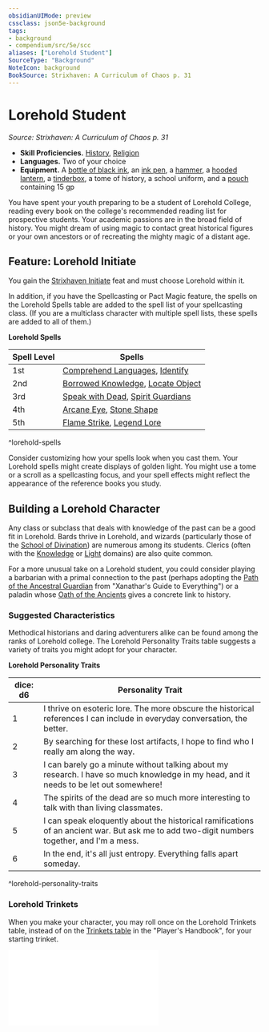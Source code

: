 ```yaml
---
obsidianUIMode: preview
cssclass: json5e-background
tags:
- background
- compendium/src/5e/scc
aliases: ["Lorehold Student"]
SourceType: "Background"
NoteIcon: background
BookSource: Strixhaven: A Curriculum of Chaos p. 31
---
```

# Lorehold Student
*Source: Strixhaven: A Curriculum of Chaos p. 31*  

- **Skill Proficiencies.** [History](content/3-Mechanics/CLI/rules/skills.md#History), [Religion](content/3-Mechanics/CLI/rules/skills.md#Religion)  
- **Languages.** Two of your choice  
- **Equipment.** A [bottle of black ink](ink-1-ounce-bottle.md), an [ink pen](ink-pen.md), a [hammer](hammer.md), a [hooded lantern](hooded-lantern.md), a [tinderbox](tinderbox.md), a tome of history, a school uniform, and a [pouch](pouch.md) containing 15 gp  

You have spent your youth preparing to be a student of Lorehold College, reading every book on the college's recommended reading list for prospective students. Your academic passions are in the broad field of history. You might dream of using magic to contact great historical figures or your own ancestors or of recreating the mighty magic of a distant age.

## Feature: Lorehold Initiate

You gain the [Strixhaven Initiate](strixhaven-initiate-scc.md) feat and must choose Lorehold within it.

In addition, if you have the Spellcasting or Pact Magic feature, the spells on the Lorehold Spells table are added to the spell list of your spellcasting class. (If you are a multiclass character with multiple spell lists, these spells are added to all of them.)

**Lorehold Spells**

| Spell Level | Spells |
|-------------|--------|
| 1st | [Comprehend Languages](comprehend-languages.md), [Identify](identify.md) |
| 2nd | [Borrowed Knowledge](borrowed-knowledge-scc.md), [Locate Object](locate-object.md) |
| 3rd | [Speak with Dead](speak-with-dead.md), [Spirit Guardians](spirit-guardians.md) |
| 4th | [Arcane Eye](arcane-eye.md), [Stone Shape](stone-shape.md) |
| 5th | [Flame Strike](flame-strike.md), [Legend Lore](legend-lore.md) |
^lorehold-spells

Consider customizing how your spells look when you cast them. Your Lorehold spells might create displays of golden light. You might use a tome or a scroll as a spellcasting focus, and your spell effects might reflect the appearance of the reference books you study.

## Building a Lorehold Character

Any class or subclass that deals with knowledge of the past can be a good fit in Lorehold. Bards thrive in Lorehold, and wizards (particularly those of the [School of Divination](wizard-school-of-divination.md)) are numerous among its students. Clerics (often with the [Knowledge](cleric-knowledge-domain.md) or [Light](cleric-light-domain.md) domains) are also quite common.

For a more unusual take on a Lorehold student, you could consider playing a barbarian with a primal connection to the past (perhaps adopting the [Path of the Ancestral Guardian](barbarian-path-of-the-ancestral-guardian-xge.md) from "Xanathar's Guide to Everything") or a paladin whose [Oath of the Ancients](paladin-oath-of-the-ancients.md) gives a concrete link to history.

### Suggested Characteristics

Methodical historians and daring adventurers alike can be found among the ranks of Lorehold college. The Lorehold Personality Traits table suggests a variety of traits you might adopt for your character.

**Lorehold Personality Traits**

| dice: d6 | Personality Trait |
|----------|-------------------|
| 1 | I thrive on esoteric lore. The more obscure the historical references I can include in everyday conversation, the better. |
| 2 | By searching for these lost artifacts, I hope to find who I really am along the way. |
| 3 | I can barely go a minute without talking about my research. I have so much knowledge in my head, and it needs to be let out somewhere! |
| 4 | The spirits of the dead are so much more interesting to talk with than living classmates. |
| 5 | I can speak eloquently about the historical ramifications of an ancient war. But ask me to add two-digit numbers together, and I'm a mess. |
| 6 | In the end, it's all just entropy. Everything falls apart someday. |
^lorehold-personality-traits

### Lorehold Trinkets

When you make your character, you may roll once on the Lorehold Trinkets table, instead of on the [Trinkets table](trinket.md) in the "Player's Handbook", for your starting trinket.

![Lorehold Trinkets](lorehold-trinkets-scc.md)